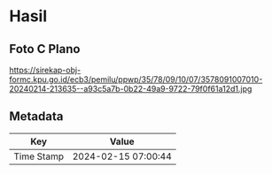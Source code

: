 # Hasil

## Foto C Plano

https://sirekap-obj-formc.kpu.go.id/ecb3/pemilu/ppwp/35/78/09/10/07/3578091007010-20240214-213635--a93c5a7b-0b22-49a9-9722-79f0f61a12d1.jpg


## Metadata

| Key        | Value               |
| ---------- | ------------------- |
| Time Stamp | 2024-02-15 07:00:44 |



